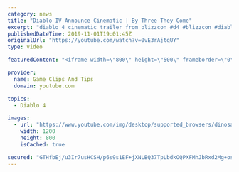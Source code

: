 ```yaml
---
category: news
title: "Diablo IV Announce Cinematic | By Three They Come"
excerpt: "diablo 4 cinematic trailer from blizzcon #d4 #blizzcon #diablo."
publishedDateTime: 2019-11-01T19:01:45Z
originalUrl: "https://youtube.com/watch?v=0vE3rAjtqUY"
type: video

featuredContent: "<iframe width=\"800\" height=\"500\" frameborder=\"0\" src=\"https://www.youtube.com/embed/0vE3rAjtqUY\" allow=\"accelerometer; autoplay; encrypted-media; gyroscope; picture-in-picture\" allowfullscreen></iframe>"

provider:
  name: Game Clips And Tips
  domain: youtube.com

topics:
  - Diablo 4

images:
  - url: "https://www.youtube.com/img/desktop/supported_browsers/dinosaur.png"
    width: 1200
    height: 800
    isCached: true

secured: "GTHfbEj/u3Ir7usHCSH/p6s9s1EF+jXNLBQ37TpLbdkOQPXFMhJbRxd2Mg+osCnmf6t7cUKwCY4lQYcPQme8ZyXVt96q3d6qYE1PL4C/RJHSQxVoy+sNzzrLl88D5yFBlqV7cdXzq5yfx658P8RO05vGWL/NabCd6nyr+AFOkOVpDnU7LpG118tLOShFy9dSvpJYQKs7Rlmsw4DjajgSw1AU8O0HSTSpUl5Cct+BMQL/IWqo68XJ+LnFftUw4MgGjaWK3c+WjPhaVHe0geh7Nc4ZVEdocHBNE+7R/h3gxWxI/kIiFGhcS21gemgncl+3bLH0YhSnEKkOSe+ozfb8z8xugrUlhfWCq9J4RcQ2XgODKEQyfOGv5cJIBbn9h/E2NDBF9vbcCczExr5HTtm8mQ==;lT1ShFESvmhEGcSdJq/kyA=="
---
```


